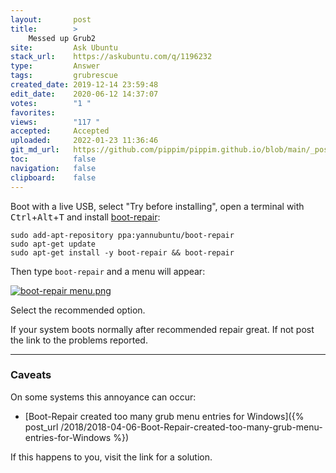 ```yaml
---
layout:       post
title:        >
    Messed up Grub2
site:         Ask Ubuntu
stack_url:    https://askubuntu.com/q/1196232
type:         Answer
tags:         grubrescue
created_date: 2019-12-14 23:59:48
edit_date:    2020-06-12 14:37:07
votes:        "1 "
favorites:    
views:        "117 "
accepted:     Accepted
uploaded:     2022-01-23 11:36:46
git_md_url:   https://github.com/pippim/pippim.github.io/blob/main/_posts/2019/2019-12-14-Messed-up-Grub2.md
toc:          false
navigation:   false
clipboard:    false
---
```


Boot with a live USB, select "Try before installing", open a terminal with <kbd>Ctrl</kbd>+<kbd>Alt</kbd>+<kbd>T</kbd> and install [boot-repair][1]:

``` 
sudo add-apt-repository ppa:yannubuntu/boot-repair
sudo apt-get update
sudo apt-get install -y boot-repair && boot-repair
```

Then type `boot-repair` and a menu will appear:

[![boot-repair menu.png][2]][2]

Select the recommended option.

If your system boots normally after recommended repair great. If not post the link to the problems reported.

----------


### Caveats

On some systems this annoyance can occur:

- [Boot-Repair created too many grub menu entries for Windows]({% post_url /2018/2018-04-06-Boot-Repair-created-too-many-grub-menu-entries-for-Windows %})

If this happens to you, visit the link for a solution.

  [1]: https://help.ubuntu.com/community/Boot-Repair
  [2]: https://i.stack.imgur.com/UXflA.png

